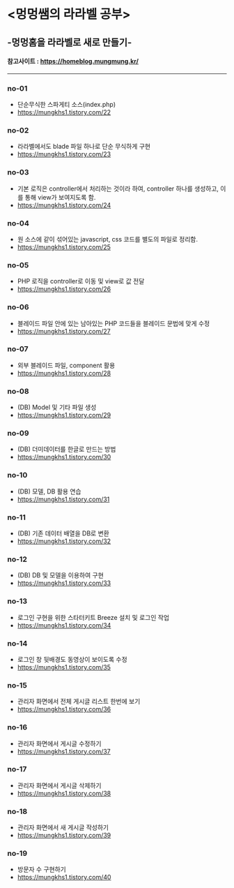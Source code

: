 # <멍멍쌤의 라라벨 공부>
## -멍멍홈을 라라벨로 새로 만들기-
#### 참고사이트 : https://homeblog.mungmung.kr/
--------------

### no-01
- 단순무식한 스파게티 소스(index.php)
- https://mungkhs1.tistory.com/22


### no-02
- 라라벨에서도 blade 파일 하나로 단순 무식하게 구현
- https://mungkhs1.tistory.com/23


### no-03
- 기본 로직은 controller에서 처리하는 것이라 하여, controller 하나를 생성하고, 이를 통해 view가 보여지도록 함.
- https://mungkhs1.tistory.com/24


### no-04
- 원 소스에 같이 섞어있는 javascript, css 코드를 별도의 파일로 정리함.
- https://mungkhs1.tistory.com/25


### no-05
- PHP 로직을 controller로 이동 및 view로 값 전달
- https://mungkhs1.tistory.com/26


### no-06
- 블레이드 파일 안에 있는 남아있는 PHP 코드들을 블레이드 문법에 맞게 수정
- https://mungkhs1.tistory.com/27


### no-07
- 외부 블레이드 파일, component 활용
- https://mungkhs1.tistory.com/28


### no-08
- (DB) Model 및 기타 파일 생성
- https://mungkhs1.tistory.com/29


### no-09
- (DB) 더미데이터를 한글로 만드는 방법
- https://mungkhs1.tistory.com/30


### no-10
- (DB) 모델, DB 활용 연습
- https://mungkhs1.tistory.com/31


### no-11
- (DB) 기존 데이터 배열을 DB로 변환
- https://mungkhs1.tistory.com/32

### no-12
- (DB) DB 및 모델을 이용하여 구현
- https://mungkhs1.tistory.com/33


### no-13
- 로그인 구현을 위한 스타터키트 Breeze 설치 및 로그인 작업
- https://mungkhs1.tistory.com/34


### no-14
- 로그인 창 뒷배경도 동영상이 보이도록 수정
- https://mungkhs1.tistory.com/35


### no-15
- 관리자 화면에서 전체 게시글 리스트 한번에 보기
- https://mungkhs1.tistory.com/36


### no-16
- 관리자 화면에서 게시글 수정하기
- https://mungkhs1.tistory.com/37


### no-17
- 관리자 화면에서 게시글 삭제하기
- https://mungkhs1.tistory.com/38


### no-18
- 관리자 화면에서 새 게시글 작성하기
- https://mungkhs1.tistory.com/39


### no-19
- 방문자 수 구현하기
- https://mungkhs1.tistory.com/40
